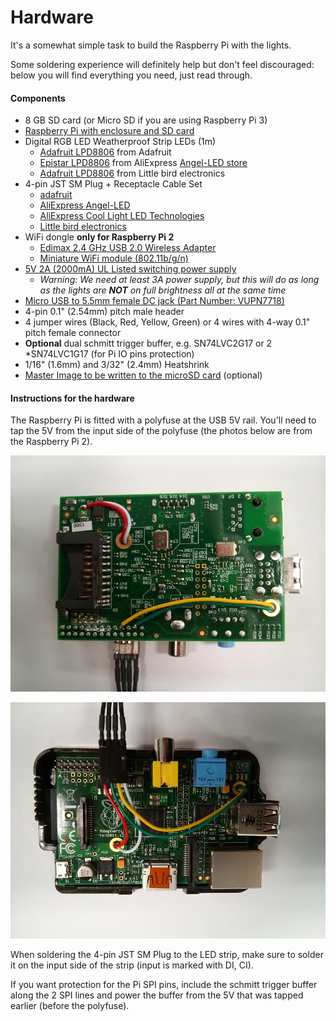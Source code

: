 # Hardware

It's a somewhat simple task to build the Raspberry Pi with the lights.

Some soldering experience will definitely help but don't feel discouraged: below you will find everything you need, just read through.

#### Components

* 8 GB SD card (or Micro SD if you are using Raspberry Pi 3)
* [Raspberry Pi with enclosure and SD card](https://www.adafruit.com/products/3055)
* Digital RGB LED Weatherproof Strip LEDs (1m)
  * [Adafruit LPD8806](https://www.adafruit.com/products/306) from Adafruit
  * [Epistar LPD8806](https://www.aliexpress.com/item/1M-5M-LPD8806-32leds-m-48leds-m-52leds-m-60leds-m-optional-Waterproof-or-Non-Waterproof/32428471835.html) from AliExpress [Angel-LED store](https://www.aliexpress.com/store/822899)
  * [Adafruit LPD8806](https://littlebirdelectronics.com.au/products/digital-rgb-led-weatherproof-strip-lpd8806-32-led-1m) from Little bird electronics
* 4-pin JST SM Plug + Receptacle Cable Set
  * [adafruit](http://www.adafruit.com/products/578)
  * [AliExpress Angel-LED](https://www.aliexpress.com/item/Freeshipping-8-Sets-JST-4pin-Connector-for-3528-5050-RGB-LED-Light-Strips-Cable-Wire/32434191228.html)
  * [AliExpress Cool Light LED Technologies](http://www.aliexpress.com/item/4Pin-SM-connector-4Way-Multipole-Connector-cable-plug-With-wire-ternimal-male-and-female-set-5pcs/32418707788.html)
  * [Little bird electronics](https://littlebirdelectronics.com.au/products/4-pin-jst-sm-plug-receptacle-cable-set)
* WiFi dongle **only for Raspberry Pi 2**
  * [Edimax 2.4 GHz USB 2.0 Wireless Adapter](http://au.rs-online.com/web/p/wireless-adapters/7603621)
  * [Miniature WiFi module (802.11b/g/n)](https://www.adafruit.com/product/814)
* [5V 2A \(2000mA\) UL Listed switching power supply](https://www.adafruit.com/products/276)
  * _Warning: We need at least 3A power supply, but this will do as long as the lights are ___NOT___ on full brightness all at the same time_
* [Micro USB to 5.5mm female DC jack \(Part Number: VUPN7718\)](http://www.vetco.net/catalog/product_info.php?products_id=14954)
* 4-pin 0.1" \(2.54mm\) pitch male header
* 4 jumper wires \(Black, Red, Yellow, Green\) or 4 wires with 4-way 0.1" pitch female connector
* **Optional** dual schmitt trigger buffer, e.g. SN74LVC2G17 or 2
  \*SN74LVC1G17 \(for Pi IO pins protection\)
* 1\/16" \(1.6mm\) and 3\/32" \(2.4mm\) Heatshrink
* [Master Image to be written to the microSD card](https://s3-ap-southeast-2.amazonaws.com/dius-build-lights-assets/build-lights-master-20161205.zip) (optional)

#### Instructions for the hardware

The Raspberry Pi is fitted with a polyfuse at the USB 5V rail. You'll need to tap the 5V from the input side of the polyfuse (the photos below are from the Raspberry Pi 2).

![pre-polyfuse 5V](bottom.jpg)

![Top view of the connections](top.jpg)

When soldering the 4-pin JST SM Plug to the LED strip, make sure to solder it on the input side of the strip \(input is marked with DI, CI\).

If you want protection for the Pi SPI pins, include the schmitt trigger buffer along the 2 SPI lines and power the buffer from the 5V that was tapped earlier \(before the polyfuse\).
